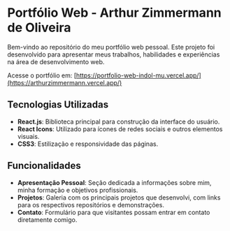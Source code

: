 # Portfólio Web - Arthur Zimmermann de Oliveira

Bem-vindo ao repositório do meu portfólio web pessoal. Este projeto foi desenvolvido para apresentar meus trabalhos, habilidades e experiências na área de desenvolvimento web.

Acesse o portfólio em: [https://portfolio-web-indol-mu.vercel.app/](https://arthurzimmermann.vercel.app/)

## Tecnologias Utilizadas

- **React.js**: Biblioteca principal para construção da interface do usuário.
- **React Icons**: Utilizado para ícones de redes sociais e outros elementos visuais.
- **CSS3**: Estilização e responsividade das páginas.

## Funcionalidades

- **Apresentação Pessoal**: Seção dedicada a informações sobre mim, minha formação e objetivos profissionais.
- **Projetos**: Galeria com os principais projetos que desenvolvi, com links para os respectivos repositórios e demonstrações.
- **Contato**: Formulário para que visitantes possam entrar em contato diretamente comigo.
